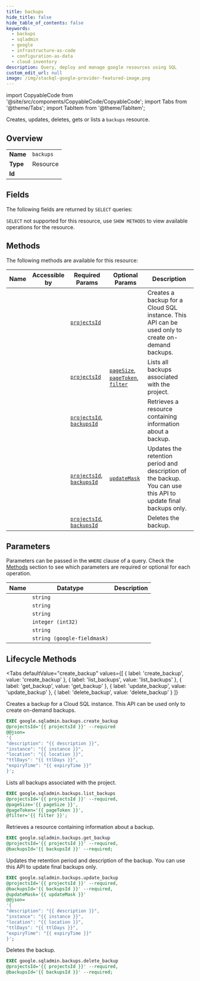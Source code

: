 ```yaml
--- 
title: backups
hide_title: false
hide_table_of_contents: false
keywords:
  - backups
  - sqladmin
  - google
  - infrastructure-as-code
  - configuration-as-data
  - cloud inventory
description: Query, deploy and manage google resources using SQL
custom_edit_url: null
image: /img/stackql-google-provider-featured-image.png
---
```


import CopyableCode from '@site/src/components/CopyableCode/CopyableCode';
import Tabs from '@theme/Tabs';
import TabItem from '@theme/TabItem';

Creates, updates, deletes, gets or lists a <code>backups</code> resource.

## Overview
<table><tbody>
<tr><td><b>Name</b></td><td><code>backups</code></td></tr>
<tr><td><b>Type</b></td><td>Resource</td></tr>
<tr><td><b>Id</b></td><td><CopyableCode code="google.sqladmin.backups" /></td></tr>
</tbody></table>

## Fields

The following fields are returned by `SELECT` queries:

`SELECT` not supported for this resource, use `SHOW METHODS` to view available operations for the resource.


## Methods

The following methods are available for this resource:

<table>
<thead>
    <tr>
    <th>Name</th>
    <th>Accessible by</th>
    <th>Required Params</th>
    <th>Optional Params</th>
    <th>Description</th>
    </tr>
</thead>
<tbody>
<tr>
    <td><a href="#create_backup"><CopyableCode code="create_backup" /></a></td>
    <td><CopyableCode code="exec" /></td>
    <td><a href="#parameter-projectsId"><code>projectsId</code></a></td>
    <td></td>
    <td>Creates a backup for a Cloud SQL instance. This API can be used only to create on-demand backups.</td>
</tr>
<tr>
    <td><a href="#list_backups"><CopyableCode code="list_backups" /></a></td>
    <td><CopyableCode code="exec" /></td>
    <td><a href="#parameter-projectsId"><code>projectsId</code></a></td>
    <td><a href="#parameter-pageSize"><code>pageSize</code></a>, <a href="#parameter-pageToken"><code>pageToken</code></a>, <a href="#parameter-filter"><code>filter</code></a></td>
    <td>Lists all backups associated with the project.</td>
</tr>
<tr>
    <td><a href="#get_backup"><CopyableCode code="get_backup" /></a></td>
    <td><CopyableCode code="exec" /></td>
    <td><a href="#parameter-projectsId"><code>projectsId</code></a>, <a href="#parameter-backupsId"><code>backupsId</code></a></td>
    <td></td>
    <td>Retrieves a resource containing information about a backup.</td>
</tr>
<tr>
    <td><a href="#update_backup"><CopyableCode code="update_backup" /></a></td>
    <td><CopyableCode code="exec" /></td>
    <td><a href="#parameter-projectsId"><code>projectsId</code></a>, <a href="#parameter-backupsId"><code>backupsId</code></a></td>
    <td><a href="#parameter-updateMask"><code>updateMask</code></a></td>
    <td>Updates the retention period and description of the backup. You can use this API to update final backups only.</td>
</tr>
<tr>
    <td><a href="#delete_backup"><CopyableCode code="delete_backup" /></a></td>
    <td><CopyableCode code="exec" /></td>
    <td><a href="#parameter-projectsId"><code>projectsId</code></a>, <a href="#parameter-backupsId"><code>backupsId</code></a></td>
    <td></td>
    <td>Deletes the backup.</td>
</tr>
</tbody>
</table>

## Parameters

Parameters can be passed in the `WHERE` clause of a query. Check the [Methods](#methods) section to see which parameters are required or optional for each operation.

<table>
<thead>
    <tr>
    <th>Name</th>
    <th>Datatype</th>
    <th>Description</th>
    </tr>
</thead>
<tbody>
<tr id="parameter-backupsId">
    <td><CopyableCode code="backupsId" /></td>
    <td><code>string</code></td>
    <td></td>
</tr>
<tr id="parameter-projectsId">
    <td><CopyableCode code="projectsId" /></td>
    <td><code>string</code></td>
    <td></td>
</tr>
<tr id="parameter-filter">
    <td><CopyableCode code="filter" /></td>
    <td><code>string</code></td>
    <td></td>
</tr>
<tr id="parameter-pageSize">
    <td><CopyableCode code="pageSize" /></td>
    <td><code>integer (int32)</code></td>
    <td></td>
</tr>
<tr id="parameter-pageToken">
    <td><CopyableCode code="pageToken" /></td>
    <td><code>string</code></td>
    <td></td>
</tr>
<tr id="parameter-updateMask">
    <td><CopyableCode code="updateMask" /></td>
    <td><code>string (google-fieldmask)</code></td>
    <td></td>
</tr>
</tbody>
</table>

## Lifecycle Methods

<Tabs
    defaultValue="create_backup"
    values={[
        { label: 'create_backup', value: 'create_backup' },
        { label: 'list_backups', value: 'list_backups' },
        { label: 'get_backup', value: 'get_backup' },
        { label: 'update_backup', value: 'update_backup' },
        { label: 'delete_backup', value: 'delete_backup' }
    ]}
>
<TabItem value="create_backup">

Creates a backup for a Cloud SQL instance. This API can be used only to create on-demand backups.

```sql
EXEC google.sqladmin.backups.create_backup 
@projectsId='{{ projectsId }}' --required 
@@json=
'{
"description": "{{ description }}", 
"instance": "{{ instance }}", 
"location": "{{ location }}", 
"ttlDays": "{{ ttlDays }}", 
"expiryTime": "{{ expiryTime }}"
}';
```
</TabItem>
<TabItem value="list_backups">

Lists all backups associated with the project.

```sql
EXEC google.sqladmin.backups.list_backups 
@projectsId='{{ projectsId }}' --required, 
@pageSize='{{ pageSize }}', 
@pageToken='{{ pageToken }}', 
@filter='{{ filter }}';
```
</TabItem>
<TabItem value="get_backup">

Retrieves a resource containing information about a backup.

```sql
EXEC google.sqladmin.backups.get_backup 
@projectsId='{{ projectsId }}' --required, 
@backupsId='{{ backupsId }}' --required;
```
</TabItem>
<TabItem value="update_backup">

Updates the retention period and description of the backup. You can use this API to update final backups only.

```sql
EXEC google.sqladmin.backups.update_backup 
@projectsId='{{ projectsId }}' --required, 
@backupsId='{{ backupsId }}' --required, 
@updateMask='{{ updateMask }}' 
@@json=
'{
"description": "{{ description }}", 
"instance": "{{ instance }}", 
"location": "{{ location }}", 
"ttlDays": "{{ ttlDays }}", 
"expiryTime": "{{ expiryTime }}"
}';
```
</TabItem>
<TabItem value="delete_backup">

Deletes the backup.

```sql
EXEC google.sqladmin.backups.delete_backup 
@projectsId='{{ projectsId }}' --required, 
@backupsId='{{ backupsId }}' --required;
```
</TabItem>
</Tabs>
